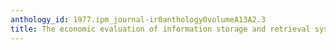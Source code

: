 ```yaml
---
anthology_id: 1977.ipm_journal-ir0anthology0volumeA13A2.3
title: The economic evaluation of information storage and retrieval systems
---
```

